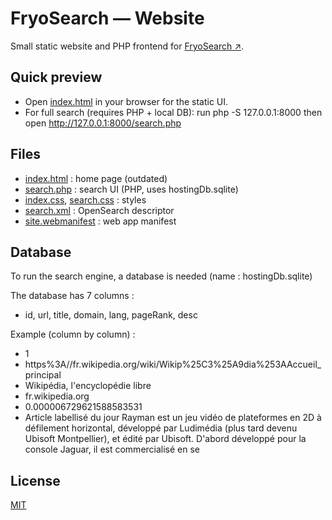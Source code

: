 # FryoSearch — Website

Small static website and PHP frontend for [FryoSearch ↗](https://fryonys.ovh/search.php).

## Quick preview
- Open [index.html](index.html) in your browser for the static UI.
- For full search (requires PHP + local DB): run
  php -S 127.0.0.1:8000
  then open http://127.0.0.1:8000/search.php

## Files
- [index.html](index.html) : home page (outdated)
- [search.php](search.php) : search UI (PHP, uses hostingDb.sqlite)
- [index.css](index.css), [search.css](search.css) : styles
- [search.xml](search.xml) : OpenSearch descriptor
- [site.webmanifest](site.webmanifest) : web app manifest

## Database
To run the search engine, a database is needed (name : hostingDb.sqlite)

The database has 7 columns :
 - id, url, title, domain, lang, pageRank, desc

Example (column by column) :
 - 1
 - https%3A//fr.wikipedia.org/wiki/Wikip%25C3%25A9dia%253AAccueil_principal
 - Wikipédia, l'encyclopédie libre
 - fr.wikipedia.org
 - 0.000006729621588583531
 - Article labellisé du jour Rayman est un jeu vidéo de plateformes en 2D à défilement horizontal, développé par Ludimédia (plus tard devenu Ubisoft Montpellier), et édité par Ubisoft. D'abord développé pour la console Jaguar, il est commercialisé en se


## License
[MIT](https://choosealicense.com/licenses/mit/)
